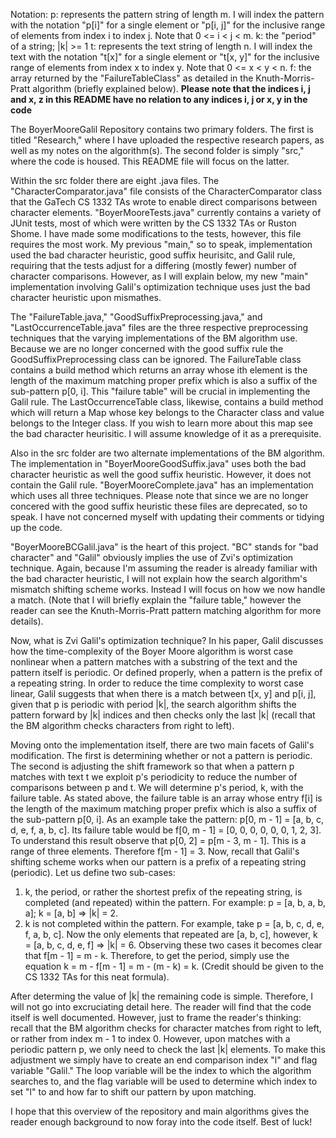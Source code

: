 Notation:
p: represents the pattern string of length m. I will index the pattern with the notation "p[i]" for a single element or "p[i, j]" for the inclusive range of elements from index i to index j. Note that 0 <= i < j < m.
k: the "period" of a string; |k| >= 1
t: represents the text string of length n. I will index the text with the notation "t[x]" for a single element or "t[x, y]" for the inclusive range of elements from index x to index y. Note that 0 <= x < y < n.
f: the array returned by the "FailureTableClass" as detailed in the Knuth-Morris-Pratt algorithm (briefly explained below).
**Please note that the indices i, j and x, z in this README have no relation to any indices i, j or x, y in the code**

The BoyerMooreGalil Repository contains two primary folders. The first is titled "Research," where I have uploaded the respective research papers, as well as my notes on the algorithm(s). The second folder is simply "src," where the code is housed. This README file will focus on the latter.

Within the src folder there are eight .java files. The "CharacterComparator.java" file consists of the CharacterComparator class that the GaTech CS 1332 TAs wrote to enable direct comparisons between character elements. "BoyerMooreTests.java" currently contains a variety of JUnit tests, most of which were written by the CS 1332 TAs or Ruston Shome. I have made some modifications to the tests, however, this file requires the most work. My previous "main," so to speak, implementation used the bad character heuristic, good suffix heurisitc, and Galil rule, requiring that the tests adjust for a differing (mostly fewer) number of character comparisons. However, as I will explain below, my new "main" implementation involving Galil's optimization technique uses just the bad character heuristic upon mismathes. 

The "FailureTable.java," "GoodSuffixPreprocessing.java," and "LastOccurrenceTable.java" files are the three respective preprocessing techniques that the varying implementations of the BM algorithm use. Because we are no longer concerned with the good suffix rule the GoodSuffixPreprocessing class can be ignored. The FailureTable class contains a build method which returns an array whose ith element is the length of the maximum matching proper prefix which is also a suffix of the sub-pattern p[0, i]. This "failure table" will be crucial in implementing the Galil rule. The LastOccurrenceTable class, likewise, contains a build method which will return a Map whose key belongs to the Character class and value belongs to the Integer class. If you wish to learn more about this map see the bad character heurisitic. I will assume knowledge of it as a prerequisite.

Also in the src folder are two alternate implementations of the BM algorithm. The implementation in "BoyerMooreGoodSuffix.java" uses both the bad character heuristic as well the good suffix heuristic. However, it does not contain the Galil rule. "BoyerMooreComplete.java" has an implementation which uses all three techniques. Please note that since we are no longer concered with the good suffix heuristic these files are deprecated, so to speak. I have not concerned myself with updating their comments or tidying up the code.  

"BoyerMooreBCGalil.java" is the heart of this project. "BC" stands for "bad character" and "Galil" obviously implies the use of Zvi's optimization technique. Again, because I'm assuming the reader is already familiar with the bad character heuristic, I will not explain how the search algorithm's mismatch shifting scheme works. Instead I will focus on how we now handle a match. (Note that I will briefly explain the "failure table," however the reader can see the Knuth-Morris-Pratt pattern matching algorithm for more details).

Now, what is Zvi Galil's optimization technique? In his paper, Galil discusses how the time-complexity of the Boyer Moore algorithm is worst case nonlinear when a pattern matches with a substring of the text and the pattern itself is periodic. Or defined properly, when a pattern is the prefix of a repeating string. In order to reduce the time complexity to worst case linear, Galil suggests that when there is a match between t[x, y] and p[i, j], given that p is periodic with period |k|, the search algorithm shifts the pattern forward by |k| indices and then checks only the last |k| (recall that the BM algorithm checks characters from right to left).

Moving onto the implementation itself, there are two main facets of Galil's modification. The first is determining whether or not a pattern is periodic. The second is adjusting the shift framework so that when a pattern p matches with text t we exploit p's periodicity to reduce the number of comparisons between p and t. We will determine p's period, k, with the failure table. As stated above, the failure table is an array whose entry f[i] is the length of the maximum matching proper prefix which is also a suffix of the sub-pattern p[0, i]. As an example take the pattern:
p[0, m - 1] = [a, b, c, d, e, f, a, b, c]. Its failure table would be
f[0, m - 1] = [0, 0, 0, 0, 0, 0, 1, 2, 3]. 
To understand this result observe that p[0, 2] = p[m - 3, m - 1]. This is a range of three elements. Therefore f[m - 1] = 3.
Now, recall that Galil's shifting scheme works when our pattern is a prefix of a repeating string (periodic). Let us define two sub-cases:
1. k, the period, or rather the shortest prefix of the repeating string, is completed (and repeated) within the pattern. For example: p = [a, b, a, b, a]; k = [a, b] => |k| = 2.
2. k is not completed within the pattern. For example, take p = [a, b, c, d, e, f, a, b, c]. Now the only elements that repeated are [a, b, c], however, k = [a, b, c, d, e, f] => |k| = 6.
Observing these two cases it becomes clear that f[m - 1] = m - k. Therefore, to get the period, simply use the equation k = m - f[m - 1] = m - (m - k) = k. (Credit should be given to the CS 1332 TAs for this neat formula).

After determing the value of |k| the remaining code is simple. Therefore, I will not go into excruciating detail here. The reader will find that the code itself is well documented. However, just to frame the reader's thinking: recall that the BM algorithm checks for character matches from right to left, or rather from index m - 1 to index 0. However, upon matches with a periodic pattern p, we only need to check the last |k| elements. To make this adjustment we simply have to create an end comparison index "l" and flag variable "Galil." The loop variable will be the index to which the algorithm searches to, and the flag variable will be used to determine which index to set "l" to and how far to shift our pattern by upon matching. 

I hope that this overview of the repository and main algorithms gives the reader enough background to now foray into the code itself. Best of luck!


